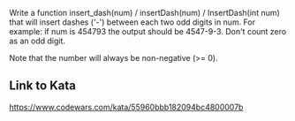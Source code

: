 Write a function insert_dash(num) / insertDash(num) / InsertDash(int num) that will insert dashes ('-') between each two odd digits in num. For example: if num is 454793 the output should be 4547-9-3. Don't count zero as an odd digit.

Note that the number will always be non-negative (>= 0).

## Link to Kata
https://www.codewars.com/kata/55960bbb182094bc4800007b